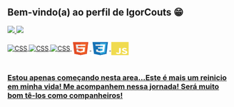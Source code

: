 ## Bem-vindo(a) ao perfil de IgorCouts 😁

 <div>
  <a href="https://github.com/IgorCouts">
  <img height="180em" src="https://github-readme-stats.vercel.app/api?username=IgorCouts&show_icons=true&theme=graywhite&include_all_commits=true&count_private=true"/>
  <img height="180em" src="https://github-readme-stats.vercel.app/api/top-langs/?username=IgorCouts&layout=compact&langs_count=6&theme=apprentice"/>
</div>
<div style="display: inline_block"><br>
   <img align="center" alt="CSS" height="30" width="40"src="https://cdn.jsdelivr.net/gh/devicons/devicon/icons/windows8/windows8-original.svg" />
  <img align="center" alt="CSS" height="30" width="40"src="https://cdn.jsdelivr.net/gh/devicons/devicon/icons/debian/debian-original.svg" />
  <img align="center" alt="CSS" height="30" width="40"src="https://cdn.jsdelivr.net/gh/devicons/devicon/icons/ubuntu/ubuntu-plain.svg" />
  <img align="center" alt="HTML" height="30" width="40" src="https://raw.githubusercontent.com/devicons/devicon/master/icons/html5/html5-original.svg">
  <img align="center" alt="CSS" height="30" width="40" src="https://raw.githubusercontent.com/devicons/devicon/master/icons/css3/css3-original.svg">
 <img align="center" alt="Js" height="30" width="40" src="https://raw.githubusercontent.com/devicons/devicon/master/icons/javascript/javascript-plain.svg">
</div>
 
 <br>
 
  ### Estou apenas começando nesta area...Este é mais um reinicio em minha vida! Me acompanhem nessa jornada! Será muito bom tê-los como companheiros!
